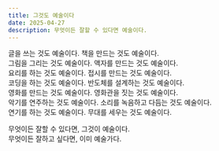 ```yaml
---
title: 그것도 예술이다
date: 2025-04-27
description: 무엇이든 잘할 수 있다면 예술이다.
---
```


글을 쓰는 것도 예술이다. 책을 만드는 것도 예술이다.  
그림을 그리는 것도 예술이다. 액자를 만드는 것도 예술이다.  
요리를 하는 것도 예술이다. 접시를 만드는 것도 예술이다.  
코딩을 하는 것도 예술이다. 반도체를 설계하는 것도 예술이다.  
영화를 만드는 것도 예술이다. 영화관을 짓는 것도 예술이다.  
악기를 연주하는 것도 예술이다. 소리를 녹음하고 다듬는 것도 예술이다.  
연기를 하는 것도 예술이다. 무대를 세우는 것도 예술이다.

무엇이든 잘할 수 있다면, 그것이 예술이다.  
무엇이든 잘하고 싶다면, 이미 예술가다.